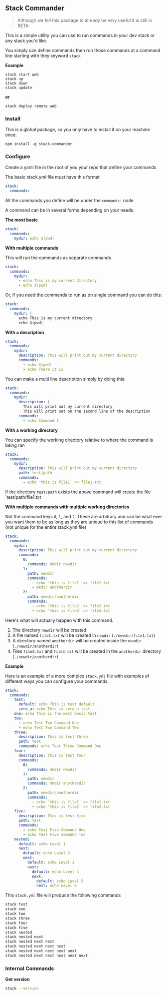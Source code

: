 ## Stack Commander

> Although we fell this package to already be very useful it is still in BETA

This is a simple utility you can use to run commands in your dev stack or any stack you'd like.

You simply can define commands then run those commands at a command line starting with they keyword `stack`

**Example**

```
stack start web
stack up
stack down
stack update
```

**or**

```
stack deploy remote web
```

### Install

This is a global package, so you only have to install it on your machine once.

```
npm install -g stack-commander
```

### Configure

Create a yaml file in the root of you your repo that define your commands

The basic stack.yml file must have this format

```yaml
stack:
  commands:
```

All the commands you define will be under the `commands:` node

A command can be in several forms depending on your needs.

**The most basic**

```yaml
stack:
  commands:
    mydir: echo $(pwd)
```

**With multiple commands**

This will run the commands as separate commands

```yaml
stack:
  commands:
    mydir: 
      - echo This is my current directory
      - echo $(pwd)
```

Or, if you need the commands to run as on single command you can do this:

```yaml
stack:
  commands:
    mydir: |
      echo This is my current directory
      echo $(pwd)
```

**With a description**

```yaml
stack:
  commands:
    mydir: 
      description: This will print out my current directory
      commands:
        - echo $(pwd)
        - echo There it is
```

You can make a multi line description simply by doing this:

```yaml
stack:
  commands:
    mydir: 
      description: |
        This will print out my current directory
        This will print out on the second line of the description
      commands:
        - echo Command 1
```

**With a working directory**

You can specify the working directory relative to where the command is being ran

```yaml
stack:
  commands:
    mydir: 
      description: This will print out my current directory
      path: test/path
      commands:
        - echo 'this is file1' >> file1.txt
```

If the directory `test/path` exists the above command will create the file `test/path/file1.txt

**With multiple commands with multiple working directories**

Not the command keys `0`, `1`, and `2`. These are arbitrary and can be what ever you want them to be as long as they are unique to this list of commands (not unique for the entire stack.yml file)

```yaml
stack:
  commands:
    mydir: 
      description: This will print out my current directory
      commands:
        0:
          commands: mkdir newdir
        1:
          path: newdir
          commands: 
            - echo 'this is file1' >> file1.txt
            - mkdir anotherdir
        2:
          path: newdir/anotherdir
          commands:
            - echo 'this is file2' >> file2.txt
            - echo 'this is file3' >> file3.txt
```

Here's what will actually happen with this command.
1. The directory `newdir` will be created
2. A file named `file1.txt` will be created in `newdir` (`./newdir/file1.txt`)
3. A directory named `anotherdir` will be created inside the `newdir` (`./newdir/anotherdir`)
4. Files `file2.txt` and `file3.txt` will be created in the `anotherdir` directory (`./newdir/anotherdir`)

**Example**

Here is an example of a more complex `stack.yml` file with examples of different ways you can configure your commands.

```yaml
stack:
  commands:
    test:
      default: echo This is test default
      zero_a: echo This is zero_a test
    one: echo This is the most basic test
    two:
      - echo Test Two Command One
      - echo Test Two Command Two
    three:
      description: This is test three
      path: test
      commands: echo Test Three Command One
    four:
      description: This is test four
      commands:
        0:
          commands: mkdir newdir
        1:
          path: newdir
          commands: mkdir anotherdir
        2:
          path: newdir/anotherdir
          commands:
            - echo 'this is file1' >> file1.txt
            - echo 'this is file2' >> file2.txt
    five:
      description: This is test five
      path: test
      commands:
        - echo Test Five Command One
        - echo Test Five Command Two
    nested:
      default: echo Level 1
      next:
        default: echo Level 2
        next:
          default: echo Level 3
          next:
            default: echo Level 4
            next:
              default: echo Level 5
              next: echo Level 6
```

This `stack.yml` file will produce the following commands

```bash
stack test
stack one
stack two
stack three
stack four
stack five
stack nested
stack nested next
stack nested next next
stack nested next next next
stack nested next next next next
stack nested next next next next next
``` 

### Internal Commands

**Get version**

```bash
stack --version
```
